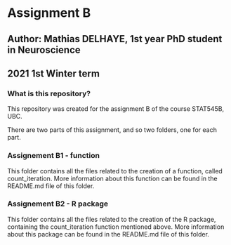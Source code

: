 # Assignment B

## Author: Mathias DELHAYE, 1st year PhD student in Neuroscience

## 2021 1st Winter term

### **What is this repository?**

This repository was created for the assignment B of the course STAT545B, UBC.

There are two parts of this assignment, and so two folders, one for each part. 

### **Assignement B1 - function**

This folder contains all the files related to the creation of a function, called count_iteration. 
More information about this function can be found in the README.md file of this folder. 

### **Assignement B2 - R package**

This folder contains all the files related to the creation of the R package, containing the count_iteration function mentioned above. 
More information about this package can be found in the README.md file of this folder. 
